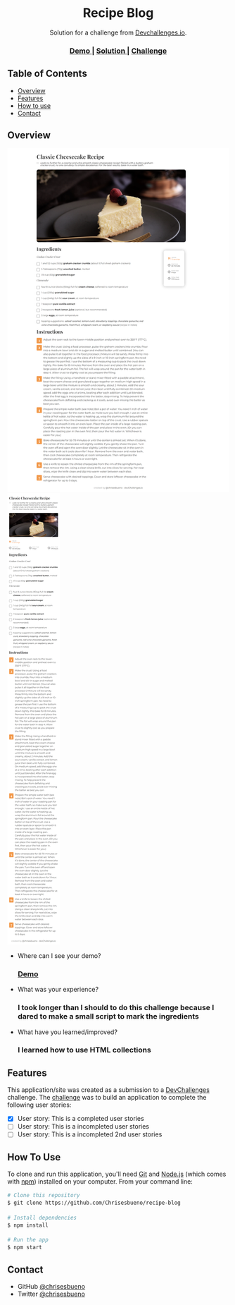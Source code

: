 <!-- Please update value in the {}  -->

<h1 align="center">Recipe Blog</h1>

<div align="center">
   Solution for a challenge from  <a href="http://devchallenges.io" target="_blank">Devchallenges.io</a>.
</div>

<div align="center">
  <h3>
    <a href="https://chrisesbueno.github.io/recipe-blog/">
      Demo
    </a>
    <span> | </span>
    <a href="https://devchallenges.io/solutions/4Zb9zAvgJ961wa1OFGsb">
      Solution
    </a>
    <span> | </span>
    <a href="https://devchallenges.io/challenges/OEKdUZ6xs0h99C38XVht">
      Challenge
    </a>
  </h3>
</div>

<!-- TABLE OF CONTENTS -->

## Table of Contents

- [Overview](#overview)
- [Features](#features)
- [How to use](#how-to-use)
- [Contact](#contact)

<!-- OVERVIEW -->

## Overview

![screenshot](https://raw.githubusercontent.com/Chrisesbueno/recipe-blog/main/DesktopVersion.png)
![screenshot](https://raw.githubusercontent.com/Chrisesbueno/recipe-blog/main/MobileVersion.png)

- Where can I see your demo?
  <h3><a href="https://chrisesbueno.github.io/recipe-blog/" target="_blank"> Demo </a></h3>
- What was your experience?
  <h3> I took longer than I should to do this challenge because I dared to make a small script to mark the ingredients </h3>
- What have you learned/improved?
  <h3> I learned how to use HTML collections </h3>

## Features

<!-- List the features of your application or follow the template. Don't share the figma file here :) -->

This application/site was created as a submission to a [DevChallenges](https://devchallenges.io/challenges) challenge. The [challenge](https://devchallenges.io/challenges/TtUjDt19eIHxNQ4n5jps) was to build an application to complete the following user stories:

- [x] User story: This is a completed user stories
- [ ] User story: This is a incompleted user stories
- [ ] User story: This is a incompleted 2nd user stories

## How To Use

To clone and run this application, you'll need [Git](https://git-scm.com) and [Node.js](https://nodejs.org/en/download/) (which comes with [npm](http://npmjs.com)) installed on your computer. From your command line:

```bash
# Clone this repository
$ git clone https://github.com/Chrisesbueno/recipe-blog

# Install dependencies
$ npm install

# Run the app
$ npm start
```

## Contact

- GitHub [@chrisesbueno](https://github.com/chrisesbueno)
- Twitter [@chrisesbueno](https://twitter.com/chrisesbueno)
